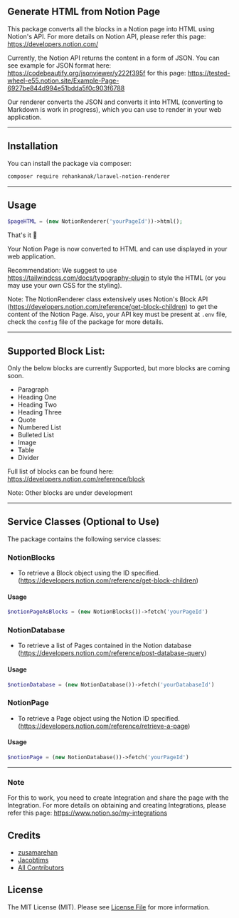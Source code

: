 ## Generate HTML from Notion Page

This package converts all the blocks in a Notion page into HTML using Notion's API.
For more details on Notion API, please refer this page: https://developers.notion.com/

Currently, the Notion API returns the content in a form of JSON.
You can see example for JSON format here: https://codebeautify.org/jsonviewer/y222f395f for this page: https://tested-wheel-e55.notion.site/Example-Page-6927be844d994e51bdda5f0c903f6788

Our renderer converts the JSON and converts it into HTML (converting to Markdown is work in progress), which you can use to render in your web application.

---
## Installation

You can install the package via composer:

```bash
composer require rehankanak/laravel-notion-renderer 
```
---
## Usage

```php
$pageHTML = (new NotionRenderer('yourPageId'))->html();
```

That's it 🎉

Your Notion Page is now converted to HTML and can use displayed in your web application.

Recommendation: We suggest to use https://tailwindcss.com/docs/typography-plugin to style the HTML (or you may use your own CSS for the styling).

Note: The NotionRenderer class extensively uses Notion's Block API (https://developers.notion.com/reference/get-block-children) to get
the content of the Notion Page. Also, your API key must be present at `.env` file, check the `config` file of the package for more details.

------
## Supported Block List:

Only the below blocks are currently Supported, but more blocks are coming soon.
- Paragraph
- Heading One
- Heading Two
- Heading Three
- Quote
- Numbered List
- Bulleted List
- Image
- Table
- Divider

Full list of blocks can be found here: https://developers.notion.com/reference/block

Note: Other blocks are under development

-----
## Service Classes (Optional to Use)

The package contains the following service classes:

### NotionBlocks
- To retrieve a Block object using the ID specified. (https://developers.notion.com/reference/get-block-children)
#### Usage
```php
$notionPageAsBlocks = (new NotionBlocks())->fetch('yourPageId')
```
### NotionDatabase
- To retrieve a list of Pages contained in the Notion database (https://developers.notion.com/reference/post-database-query)
#### Usage
```php
$notionDatabase = (new NotionDatabase())->fetch('yourDatabaseId')
```
### NotionPage
- To retrieve a Page object using the Notion ID specified. (https://developers.notion.com/reference/retrieve-a-page)
#### Usage
```php
$notionPage = (new NotionDatabase())->fetch('yourPageId')
```
---
### Note
For this to work, you need to create Integration and share the page with the Integration.
For more details on obtaining and creating Integrations, please refer this page: https://www.notion.so/my-integrations

## Credits

- [zusamarehan](https://github.com/zusamarehan)
- [Jacobtims](https://github.com/Jacobtims)
- [All Contributors](../../contributors)

## License

The MIT License (MIT). Please see [License File](LICENSE.md) for more information.
